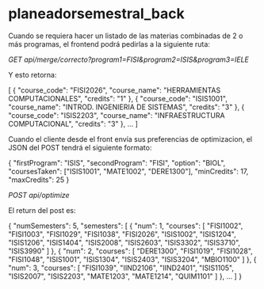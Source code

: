 # planeadorsemestral_back

Cuando se requiera hacer un listado de las materias combinadas de 2 o más programas, el frontend podrá pedirlas a la siguiente ruta:

*GET api/merge/correcto?program1=FISI&program2=ISIS&program3=IELE*

Y esto retorna:

[
  {
    "course_code": "FISI2026",
    "course_name": "HERRAMIENTAS COMPUTACIONALES",
    "credits": "1"
  },
  {
    "course_code": "ISIS1001",
    "course_name": "INTROD. INGENIERIA DE SISTEMAS",
    "credits": "3"
  },
  {
    "course_code": "ISIS2203",
    "course_name": "INFRAESTRUCTURA COMPUTACIONAL",
    "credits": "3"
  },
  ...
]

Cuando el cliente desde el front envía sus preferencias de optimizacion, el JSON del POST tendrá el siguiente formato:

{
  "firstProgram": "ISIS",
  "secondProgram": "FISI",
  "option": "BIOL",
  "coursesTaken": ["ISIS1001", "MATE1002", "DERE1300"],
  "minCredits": 17,
  "maxCredits": 25
}

*POST api/optimize*

El return del post es:

{
  "numSemesters": 5,
  "semesters": [
    {
      "num": 1,
      "courses": [
        "FISI1002",
        "FISI1003",
        "FISI1029",
        "FISI1038",
        "FISI2026",
        "ISIS1002",
        "ISIS1204",
        "ISIS1206",
        "ISIS1404",
        "ISIS2008",
        "ISIS2603",
        "ISIS3302",
        "ISIS3710",
        "ISIS3990"
      ]
    },
    {
      "num": 2,
      "courses": [
        "DERE1300",
        "FISI1019",
        "FISI1028",
        "FISI1048",
        "ISIS1001",
        "ISIS1304",
        "ISIS2403",
        "ISIS3204",
        "MBIO1100"
      ]
    },
    {
      "num": 3,
      "courses": [
        "FISI1039",
        "IIND2106",
        "IIND2401",
        "ISIS1105",
        "ISIS2007",
        "ISIS2203",
        "MATE1203",
        "MATE1214",
        "QUIM1101"
      ]
    }, ...
  ]
}
